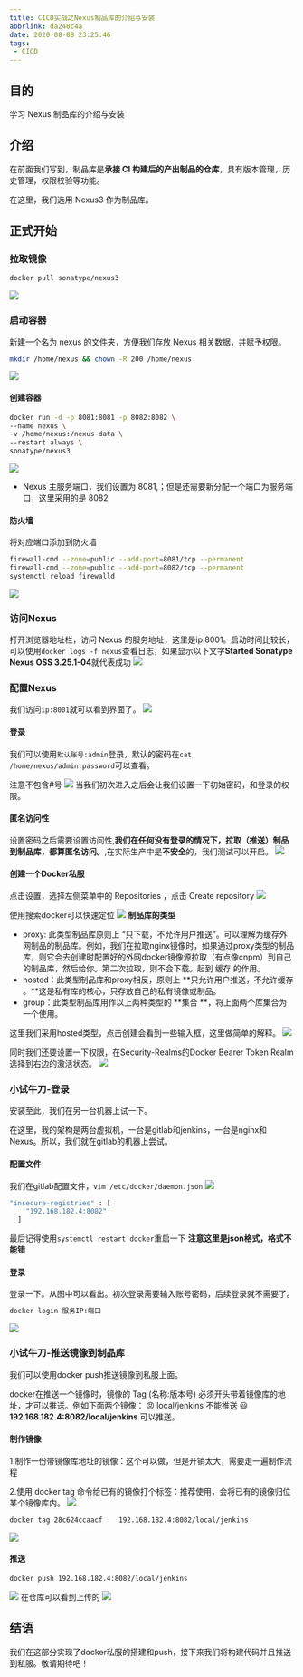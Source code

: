 ```yaml
---
title: CICD实战之Nexus制品库的介绍与安装
abbrlink: da240c4a
date: 2020-08-08 23:25:46
tags:
 - CICD
---
```


## 目的

学习 Nexus 制品库的介绍与安装

## 介绍

在前面我们写到，制品库是**承接 CI 构建后的产出制品的仓库**，具有版本管理，历史管理，权限校验等功能。

在这里，我们选用 Nexus3 作为制品库。
<!-- more -->

## 正式开始

### 拉取镜像

```bash
docker pull sonatype/nexus3
```
![](https://www.notion.so/image/https%3A%2F%2Fs3-us-west-2.amazonaws.com%2Fsecure.notion-static.com%2Fc7394f96-521a-4d75-9657-56e3f7997392%2FUntitled.png?table=block&id=affa503e-e7ac-4308-baec-c15145250541&width=1170&cache=v2)

### 启动容器
新建一个名为 nexus 的文件夹，方便我们存放 Nexus 相关数据，并赋予权限。
```bash
mkdir /home/nexus && chown -R 200 /home/nexus
```
![](https://www.notion.so/image/https%3A%2F%2Fs3-us-west-2.amazonaws.com%2Fsecure.notion-static.com%2F989a883f-6e58-4d33-9007-35a03d268b50%2FUntitled.png?table=block&id=9ba4a2dd-5cde-45da-9a71-cde44fd3688c&width=940&cache=v2)
#### 创建容器

```bash
docker run -d -p 8081:8081 -p 8082:8082 \
--name nexus \
-v /home/nexus:/nexus-data \
--restart always \
sonatype/nexus3
```
![](https://www.notion.so/image/https%3A%2F%2Fs3-us-west-2.amazonaws.com%2Fsecure.notion-static.com%2Fbcb6a00f-6a95-459d-8ad1-4d40aa84b4d5%2FUntitled.png?table=block&id=398776f0-76de-474d-9b3a-cccef7afe288&width=1230&cache=v2)
- Nexus 主服务端口，我们设置为 8081,；但是还需要新分配一个端口为服务端口，这里采用的是 8082

#### 防火墙
将对应端口添加到防火墙

```bash
firewall-cmd --zone=public --add-port=8081/tcp --permanent
firewall-cmd --zone=public --add-port=8082/tcp --permanent
systemctl reload firewalld
```
![](https://www.notion.so/image/https%3A%2F%2Fs3-us-west-2.amazonaws.com%2Fsecure.notion-static.com%2F852d64c8-9747-427e-a72e-7f6269885109%2FUntitled.png?table=block&id=056bdba7-908c-42f7-8975-a4a8004a75bb&width=1230&cache=v2)
### 访问Nexus
打开浏览器地址栏，访问 Nexus 的服务地址，这里是ip:8001。启动时间比较长，可以使用```docker logs -f nexus```查看日志，如果显示以下文字**Started Sonatype Nexus OSS 3.25.1-04**就代表成功
![](https://www.notion.so/image/https%3A%2F%2Fs3-us-west-2.amazonaws.com%2Fsecure.notion-static.com%2F12f64937-982c-4ccf-880e-c050e1ba2cf0%2FUntitled.png?table=block&id=39d424c1-13b0-48c5-82e6-480c41a62805&width=3340&cache=v2)

### 配置Nexus
我们访问```ip:8001```就可以看到界面了。
![](https://www.notion.so/image/https%3A%2F%2Fs3-us-west-2.amazonaws.com%2Fsecure.notion-static.com%2F7703a87e-ad2f-4d7b-84ab-a55f7ef3644e%2FUntitled.png?table=block&id=5c2de677-bf43-431a-a84e-7f2c51f2d6ed&width=3840&cache=v2)
#### 登录
我们可以使用```默认账号:admin```登录，默认的密码在```cat /home/nexus/admin.password```可以查看。

注意不包含#号
![](https://www.notion.so/image/https%3A%2F%2Fs3-us-west-2.amazonaws.com%2Fsecure.notion-static.com%2Fbcea1a4c-635b-4018-8b2a-ecc8ca72f9ce%2FUntitled.png?table=block&id=e3ebfdfd-53ef-4295-acb8-98421314f575&width=720&cache=v2)
当我们初次进入之后会让我们设置一下初始密码，和登录的权限。

#### 匿名访问性
设置密码之后需要设置访问性,**我们在任何没有登录的情况下，拉取（推送）制品到制品库，都算匿名访问。**,在实际生产中是**不安全**的，我们测试可以开启。
![](https://www.notion.so/image/https%3A%2F%2Fs3-us-west-2.amazonaws.com%2Fsecure.notion-static.com%2F162cf517-369b-4b16-8db9-2fddd033d225%2FUntitled.png?table=block&id=8730dcac-ee4e-4fa8-9a01-b60a02d1188c&width=1600&cache=v2)

#### 创建一个Docker私服
点击设置，选择左侧菜单中的 Repositories ，点击 Create repository
![](https://www.notion.so/image/https%3A%2F%2Fs3-us-west-2.amazonaws.com%2Fsecure.notion-static.com%2F8cb6fdcc-accf-4f58-8241-12dae916188e%2FUntitled.png?table=block&id=d0afe642-9784-4c60-a494-d6b8b6bfe0e3&width=1640&cache=v2)

使用搜索docker可以快速定位
![](https://www.notion.so/image/https%3A%2F%2Fs3-us-west-2.amazonaws.com%2Fsecure.notion-static.com%2F86a15444-00ba-4f9f-b4e9-784df123b03b%2FUntitled.png?table=block&id=d3f28b82-fac3-4acd-8aff-5d25230c4cc3&width=2400&cache=v2)
**制品库的类型**
- proxy: 此类型制品库原则上 “只下载，不允许用户推送”。可以理解为缓存外网制品的制品库。例如，我们在拉取nginx镜像时，如果通过proxy类型的制品库，则它会去创建时配置好的外网docker镜像源拉取（有点像cnpm）到自己的制品库，然后给你。第二次拉取，则不会下载。起到 缓存 的作用。
- hosted：此类型制品库和proxy相反，原则上 **只允许用户推送，不允许缓存 。**这是私有库的核心，只存放自己的私有镜像或制品。
- group：此类型制品库用作以上两种类型的 **集合 **，将上面两个库集合为一个使用。

这里我们采用hosted类型，点击创建会看到一些输入框，这里做简单的解释。
![](https://www.notion.so/image/https%3A%2F%2Fs3-us-west-2.amazonaws.com%2Fsecure.notion-static.com%2Fd5ad3d6c-44fa-40c7-8fbb-38dd7a3ae28b%2FUntitled.png?table=block&id=9c6c314c-f627-43f3-934c-17dd71968752&width=2340&cache=v2)

同时我们还要设置一下权限，在Security-Realms的Docker Bearer Token Realm选择到右边的激活状态。
![](https://www.notion.so/image/https%3A%2F%2Fs3-us-west-2.amazonaws.com%2Fsecure.notion-static.com%2F659b6de4-136b-43ef-a524-fce864fdeaa8%2FUntitled.png?table=block&id=3aaaf25e-35c0-4ce2-a0e9-c5092751e7b2&width=2850&cache=v2)

### 小试牛刀-登录
安装至此，我们在另一台机器上试一下。

在这里，我的架构是两台虚拟机，一台是gitlab和jenkins，一台是nginx和Nexus。所以，我们就在gitlab的机器上尝试。

#### 配置文件
我们在gitlab配置文件，```vim /etc/docker/daemon.json```
![](https://www.notion.so/image/https%3A%2F%2Fs3-us-west-2.amazonaws.com%2Fsecure.notion-static.com%2F34dc2fcc-5ee0-4c24-b4a7-8f862900611d%2FUntitled.png?table=block&id=0ca494fb-f98e-470c-9702-028008e9e277&width=1240&cache=v2)
```bash
"insecure-registries" : [
    "192.168.182.4:8082"
  ]

```
最后记得使用```systemctl restart docker```重启一下
**注意这里是json格式，格式不能错**

#### 登录
登录一下。从图中可以看出。初次登录需要输入账号密码，后续登录就不需要了。
```bash
docker login 服务IP:端口
```
![](https://www.notion.so/image/https%3A%2F%2Fs3-us-west-2.amazonaws.com%2Fsecure.notion-static.com%2F568d3ad8-2977-40bb-b38d-70015c5c4e1e%2FUntitled.png?table=block&id=1fe5c0b3-a565-4b7f-a69e-c633238d9c10&width=1500&cache=v2)

### 小试牛刀-推送镜像到制品库
我们可以使用docker push推送镜像到私服上面。

docker在推送一个镜像时，镜像的 Tag (名称:版本号) 必须开头带着镜像库的地址，才可以推送。例如下面两个镜像：
 😡 local/jenkins 不能推送
 😃 **192.168.182.4:8082/local/jenkins** 可以推送。

#### 制作镜像
1.制作一份带镜像库地址的镜像：这个可以做，但是开销太大，需要走一遍制作流程

2.使用 docker tag 命令给已有的镜像打个标签：推荐使用，会将已有的镜像归位某个镜像库内。
![](https://www.notion.so/image/https%3A%2F%2Fs3-us-west-2.amazonaws.com%2Fsecure.notion-static.com%2Fffb57a8a-62d1-4408-bcc9-23951b2dfc56%2FUntitled.png?table=block&id=8362eb38-87ca-4957-a8bb-c6fc70465a19&width=1560&cache=v2)

```bash
docker tag 28c624ccaacf    192.168.182.4:8082/local/jenkins
```
![](https://www.notion.so/image/https%3A%2F%2Fs3-us-west-2.amazonaws.com%2Fsecure.notion-static.com%2F7e0b5bc1-da68-45a7-b8fe-0b43d888cead%2FUntitled.png?table=block&id=0d221738-85b7-4896-aa6f-3c7d742cfd46&width=1940&cache=v2)
#### 推送
```bash
docker push 192.168.182.4:8082/local/jenkins
```
![](https://www.notion.so/image/https%3A%2F%2Fs3-us-west-2.amazonaws.com%2Fsecure.notion-static.com%2Fcb751e29-83bb-44c1-8f5b-1620b31354ae%2FUntitled.png?table=block&id=961576d1-bd7e-4873-8801-11eea2541683&width=1890&cache=v2)
在仓库可以看到上传的
![](https://www.notion.so/image/https%3A%2F%2Fs3-us-west-2.amazonaws.com%2Fsecure.notion-static.com%2F8c4d4830-24f2-47fa-8c40-351cc884527b%2FUntitled.png?table=block&id=95be5f22-2adf-4d7f-828a-a0a5f8085704&width=1600&cache=v2)

## 结语
我们在这部分实现了docker私服的搭建和push，接下来我们将构建代码并且推送到私服。敬请期待吧！
